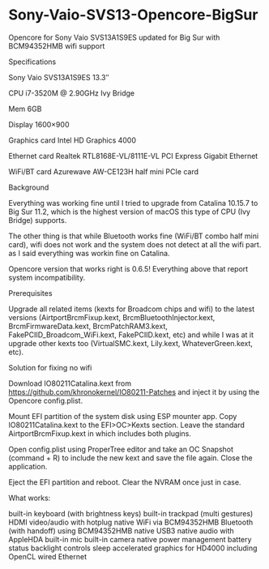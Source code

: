 # Sony-Vaio-SVS13-Opencore-BigSur
Opencore for Sony Vaio SVS13A1S9ES updated for Big Sur with BCM94352HMB wifi support


Specifications

Sony Vaio SVS13A1S9ES 13.3″

CPU i7-3520M @ 2.90GHz Ivy Bridge

Mem 6GB

Display 1600×900

Graphics card Intel HD Graphics 4000

Ethernet card Realtek RTL8168E-VL/8111E-VL PCI Express Gigabit Ethernet

WiFi/BT card Azurewave AW-CE123H half mini PCIe card


Background

Everything was working fine until I tried to upgrade from Catalina 10.15.7 to Big Sur 11.2, which is the highest version of macOS this type of CPU (Ivy Bridge) supports.


The other thing is that while Bluetooth works fine (WiFi/BT combo half mini card), wifi does not work and the system does not detect at all the wifi part. as I said everything was workin fine on Catalina.


Opencore version that works right is 0.6.5! Everything above that report system incompatibility.

Prerequisites

Upgrade all related items (kexts for Broadcom chips and wifi) to the latest versions (AirtportBrcmFixup.kext, BrcmBluetoothInjector.kext, BrcmFirmwareData.kext, BrcmPatchRAM3.kext, FakePCIID_Broadcom_WiFi.kext, FakePCIID.kext, etc) and while I was at it upgrade other kexts too (VirtualSMC.kext, Lily.kext, WhateverGreen.kext, etc). 


Solution for fixing no wifi

Download IO80211Catalina.kext from https://github.com/khronokernel/IO80211-Patches and inject it by using the Opencore config.plist.

Mount EFI partition of the system disk using ESP mounter app. Copy IO80211Catalina.kext to the EFI>OC>Kexts section. Leave the standard AirtportBrcmFixup.kext in which includes both plugins.

Open config.plist using ProperTree editor and take an OC Snapshot (command + R) to include the new kext and save the file again. Close the application.

Eject the EFI partition and reboot. Clear the NVRAM once just in case.

What works:

built-in keyboard (with brightness keys)
built-in trackpad (multi gestures)
HDMI video/audio with hotplug
native WiFi via BCM94352HMB
Bluetooth (with handoff) using BCM94352HMB
native USB3
native audio with AppleHDA
built-in mic
built-in camera
native power management
battery status
backlight controls
sleep
accelerated graphics for HD4000 including OpenCL
wired Ethernet

